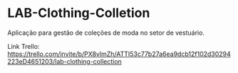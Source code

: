 # LAB-Clothing-Colletion
Aplicação para gestão de coleções de moda no setor de vestuário.

Link Trello: https://trello.com/invite/b/PX8vlmZh/ATTI53c77b27a6ea9dcb12f102d30294223eD4651203/lab-clothing-collection
